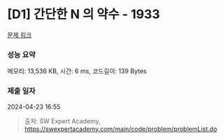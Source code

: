 # [D1] 간단한 N 의 약수 - 1933 

[문제 링크](https://swexpertacademy.com/main/code/problem/problemDetail.do?contestProbId=AV5PhcWaAKIDFAUq) 

### 성능 요약

메모리: 13,536 KB, 시간: 6 ms, 코드길이: 139 Bytes

### 제출 일자

2024-04-23 16:55



> 출처: SW Expert Academy, https://swexpertacademy.com/main/code/problem/problemList.do
